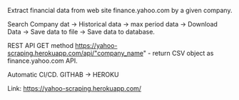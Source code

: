 Extract financial data from web site finance.yahoo.com by a given company.

Search Company dat -> Historical data -> max period data -> Download Data -> Save data to file -> Save data to database.

REST API GET method  https://yahoo-scraping.herokuapp.com/api/"company_name" - return CSV object as finance.yahoo.com API.

Automatic CI/CD. GITHAB -> HEROKU

Link:  https://yahoo-scraping.herokuapp.com/
